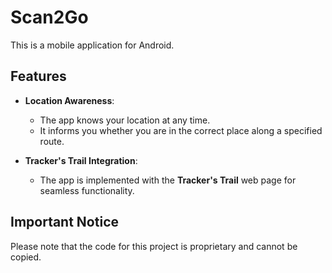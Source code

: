 # Scan2Go

This is a mobile application for Android. 

## Features 

- **Location Awareness**:
  - The app knows your location at any time.
  - It informs you whether you are in the correct place along a specified route.

- **Tracker's Trail Integration**:
  - The app is implemented with the **Tracker's Trail** web page for seamless functionality.

## Important Notice

Please note that the code for this project is proprietary and cannot be copied.
